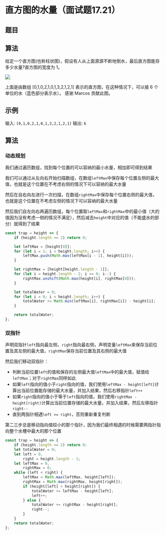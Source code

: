 # 直方图的水量（面试题17.21）

## 题目

## 算法

给定一个直方图(也称柱状图)，假设有人从上面源源不断地倒水，最后直方图能存多少水量?直方图的宽度为 1。

![](https://assets.leetcode-cn.com/aliyun-lc-upload/uploads/2018/10/22/rainwatertrap.png)

上面是由数组 [0,1,0,2,1,0,1,3,2,1,2,1] 表示的直方图，在这种情况下，可以接 6 个单位的水（蓝色部分表示水）。 感谢 Marcos 贡献此图。

## 示例

输入: `[0,1,0,2,1,0,1,3,2,1,2,1]`
输出: `6`

## 算法

### 动态规划

我们通过遍历数组，找到每个位置的可以容纳的最小水量，相加即可得到结果

我们可以通过从左向右开始扫描数组，在数组`leftMax`中保存每个位置左侧的最大值，也就是这个位置在不考虑右侧的情况下可以容纳的最大水量

然后在自右向左进行一次扫描，在数组`rightMax`中保存每个位置右侧的最大值，也就是这个位置在不考虑左侧的情况下可以容纳的最大水量

然后我们自左向右再遍历数组，每个位置取`leftMax`和`rightMax`中的最小值（大的值因为没有考虑一侧的情况不满足），然后减去`height`中对应的值（不能盛水的部分）就得到了结果

```javascript
const trap = height => {
	if (height.length <= 2) return 0;

	let leftMax = [height[0]];
	for (let i = 1; i < height.length; i++) {
		leftMax.push(Math.max(leftMax[i - 1], height[i]));
	}

	let rightMax = [height[height.length - 1]];
	for (let i = height.length - 2; i >= 0; i--) {
		rightMax.unshift(Math.max(height[i], rightMax[0]));
	}

	let totalWater = 0;
	for (let i = 0; i < height.length; i++) {
		totalWater += Math.min(leftMax[i], rightMax[i]) - height[i];
	}

	return totalWater;
};
```

### 双指针

声明双指针`left`指向最左侧，`right`指向最右侧，声明变量`leftMax`来保存当前位置及其左侧的最大值，`rightMax`保存当前位置及其右侧的最大值

然后我们移动双指针：

- 判断当前位置`left`的值和保存的左侧最大值`leftMax`中的最大值，赋值给`leftMax`；对于`rightMax`同样如此
- 如果`left`指向的值小于`right`指向的值，我们使用`leftMax - height[left]`计算出当前位置能存储的最大水量，并加入结果，然后右移指针`left++`
- 如果`right`指向的值小于等于`left`指向的值，我们使用`rightMax - height[right]`计算出当前位置存储的最大水量，并加入结果，然后左移指针`right--`
- 直到两指针相遇`left >= right`，否则重新重复判断

第二三步总是移动指向值较小的那个指针，因为我们最终相遇的时候需要两指针指向整个水槽中最大的那个位置

```javascript
const trap = height => {
	if (height.length <= 2) return 0;
	let totalWater = 0;
	let left = 0,
		right = height.length - 1;
	let leftMax = 0,
		rightMax = 0;
	while (left < right) {
		leftMax = Math.max(leftMax, height[left]);
		rightMax = Math.max(rightMax, height[right]);
		if (height[left] < height[right]) {
			totalWater += leftMax - height[left];
			left++;
		} else {
			totalWater += rightMax - height[right];
			right--;
		}
	}
	return totalWater;
};
```

